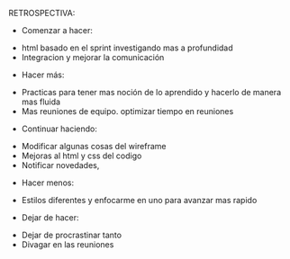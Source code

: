 RETROSPECTIVA:

* Comenzar a hacer:
- html basado en el sprint investigando mas a profundidad
- Integracion y mejorar la comunicación 

* Hacer más:
- Practicas para tener mas noción de lo aprendido y hacerlo de manera mas fluida
- Mas reuniones de equipo. optimizar tiempo en reuniones

* Continuar haciendo:
- Modificar algunas cosas del wireframe
- Mejoras al html y css del codigo
- Notificar novedades,

* Hacer menos:
- Estilos diferentes y enfocarme en uno para avanzar mas rapido

* Dejar de hacer:
- Dejar de procrastinar tanto
- Divagar en las reuniones